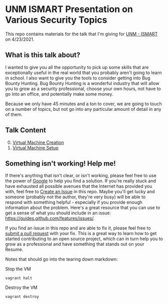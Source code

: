 # UNM ISMART Presentation on Various Security Topics

This repo contains materials for the talk that I'm giving for [UNM - ISMART](https://www.instagram.com/ismartunm) on 4/23/2021.

## What is this talk about?
I wanted to give you all the opportunity to pick up some skills that are exceptionally useful in the real world that you probably aren't going to learn in school. I also want to give you the tools to consider getting into Bug Bounty Hunting. Bug Bounty Hunting is a wonderful industry that will allow you to grow as a security professional, choose your own hours, not have to go into an office, and potentially make some money. 

Because we only have 45 minutes and a ton to cover, we are going to touch on a number of topics, but not go into any particular amount of detail in any of them. 

## Talk Content

0. [Virtual Machine Creation](0_vm_create.md)
1. [Virtual Machine Setup](1_vm_setup.md)

## Something isn't working! Help me!

If there's anything that isn't clear, or isn't working, please feel free to use the power of [Google](https://google.com) to help you find a solution. If you're really stuck and have exhausted all possible avenues that the Internet has provided you with, feel free to [Create an Issue](https://docs.github.com/en/github/managing-your-work-on-github/creating-an-issue) in this repo. Maybe you'll get lucky and someone (probably not the author, they're very busy) will be able to respond with something helpful - especially if you provide enough information about the problem. Here's a great resource that you can use to get a sense of what you should include in an issue: https://guides.github.com/features/issues/.

If you find an issue in this repo and are able to fix it, please feel free to [submit a pull request](https://docs.github.com/en/desktop/contributing-and-collaborating-using-github-desktop/creating-an-issue-or-pull-request#creating-a-pull-request) with your fix. This is a great way to learn how to get started contributing to an open source project, which can in turn help you to grow as a professional and have something that stands out on your Resume.

Notes that should go into the tearing down markdown:

Stop the VM
```
vagrant halt
```

Destroy the VM
```
vagrant destroy
```